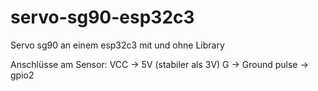 # servo-sg90-esp32c3
Servo sg90 an einem esp32c3 mit und ohne Library

Anschlüsse am Sensor:
VCC -> 5V (stabiler als 3V)
G -> Ground
pulse -> gpio2
